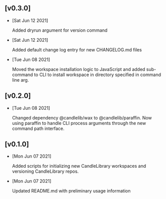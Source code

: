 ## [v0.3.0] 

- [Sat Jun 12 2021]

    Added dryrun argument for version command

- [Sat Jun 12 2021]

    Added default change log entry for new CHANGELOG.md files

- [Tue Jun 08 2021]

    Moved the workspace installation logic to JavaScript and added sub-command to CLI to install workspace in directory specified in command line arg.

## [v0.2.0] 

- [Tue Jun 08 2021]

    Changed dependency @candlelib/wax to @candlelib/paraffin. Now using paraffin to handle CLI process arguments through the new command path interface.

## [v0.1.0] 

- [Mon Jun 07 2021]

    Added scripts for initializing new CandleLibrary workspaces and versioning CandleLibrary repos.

- [Mon Jun 07 2021]

    Updated README.md with preliminary usage information

